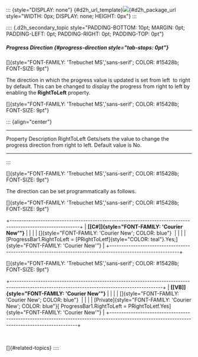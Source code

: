 ::: {style="DISPLAY: none"}
[](ms-xhelp:///?Id=d2h_url_template){#d2h_url_template}![](!package_url!){#d2h_package_url style="WIDTH: 0px; DISPLAY: none; HEIGHT: 0px"}
:::

:::: {.d2h_secondary_topic style="PADDING-BOTTOM: 10pt; MARGIN: 0pt; PADDING-LEFT: 0pt; PADDING-RIGHT: 0pt; PADDING-TOP: 0pt"}
##### Progress Direction {#progress-direction style="tab-stops: 0pt"}

[]{style="FONT-FAMILY: 'Trebuchet MS','sans-serif'; COLOR: #15428b; FONT-SIZE: 9pt"} 

The direction in which the progress value is updated is set from left  to right by default. This can be changed to display the progress from right to left by enabling the **RightToLeft** property.

[]{style="FONT-FAMILY: 'Trebuchet MS','sans-serif'; COLOR: #15428b; FONT-SIZE: 9pt"} 

::: {align="center"}
  ------------- -----------------------------------------------------------------------------------------------
  Property      Description
  RightToLeft   Gets/sets the value to change the progress direction from right to left. Default value is No.
  ------------- -----------------------------------------------------------------------------------------------
:::

[]{style="FONT-FAMILY: 'Trebuchet MS','sans-serif'; COLOR: #15428b; FONT-SIZE: 9pt"} 

The direction can be set programmatically as follows.

[]{style="FONT-FAMILY: 'Trebuchet MS','sans-serif'; COLOR: #15428b; FONT-SIZE: 9pt"} 

+-----------------------------------------------------------------------------------------------------------+
| **[\[C#\]]{style="FONT-FAMILY: 'Courier New'"}**                                                          |
|                                                                                                           |
| []{style="FONT-FAMILY: 'Courier New'; COLOR: blue"}                                                       |
|                                                                                                           |
| [ProgressBar1.RightToLeft = [PRightToLetf]{style="COLOR: teal"}.Yes;]{style="FONT-FAMILY: 'Courier New'"} |
+-----------------------------------------------------------------------------------------------------------+

[]{style="FONT-FAMILY: 'Trebuchet MS','sans-serif'; COLOR: #15428b; FONT-SIZE: 9pt"} 

+----------------------------------------------------------------------------------------------------------------------------------------------+
| **[\[VB\]]{style="FONT-FAMILY: 'Courier New'"}**                                                                                             |
|                                                                                                                                              |
| []{style="FONT-FAMILY: 'Courier New'; COLOR: blue"}                                                                                          |
|                                                                                                                                              |
| [Private]{style="FONT-FAMILY: 'Courier New'; COLOR: blue"}[ ProgressBar1.RightToLeft = PRightToLetf.Yes]{style="FONT-FAMILY: 'Courier New'"} |
+----------------------------------------------------------------------------------------------------------------------------------------------+

 

[]{#related-topics}
::::
